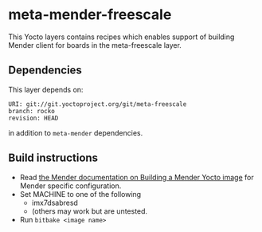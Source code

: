 # meta-mender-freescale

This Yocto layers contains recipes which enables support of building Mender client for boards in the meta-freescale layer.

## Dependencies

This layer depends on:

    URI: git://git.yoctoproject.org/git/meta-freescale
    branch: rocko
    revision: HEAD

in addition to `meta-mender` dependencies.

## Build instructions

- Read [the Mender documentation on Building a Mender Yocto image](https://docs.mender.io/Artifacts/Building-Mender-Yocto-image) for Mender specific configuration.
- Set MACHINE to one of the following
    - imx7dsabresd
    - (others may work but are untested.
- Run `bitbake <image name>`
